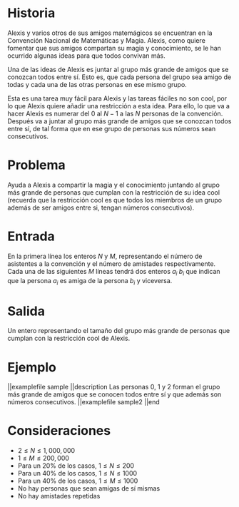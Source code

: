# Historia

Alexis y varios otros de sus amigos matemágicos se encuentran en la Convención Nacional de Matemáticas y Magia. Alexis, como quiere fomentar que sus amigos compartan su magia y conocimiento, se le han ocurrido algunas ideas para que todos convivan más.

Una de las ideas de Alexis es juntar al grupo más grande de amigos que se conozcan todos entre sí. Esto es, que cada persona del grupo sea amigo de todas y cada una de las otras personas en ese mismo grupo.

Esta es una tarea muy fácil para Alexis y las tareas fáciles no son cool, por lo que Alexis quiere añadir una restricción a esta idea. Para ello, lo que va a hacer Alexis es numerar del $0$ al $N-1$ a las $N$ personas de la convención. Después va a juntar al grupo más grande de amigos que se conozcan todos entre sí, de tal forma que en ese grupo de personas sus números sean consecutivos.

# Problema

Ayuda a Alexis a compartir la magia y el conocimiento juntando al grupo más grande de personas que cumplan con la restricción de su idea cool (recuerda que la restricción cool es que todos los miembros de un grupo además de ser amigos entre si, tengan números consecutivos).

# Entrada

En la primera línea los enteros $N$ y $M$, representando el número de asistentes a la convención y el número de amistades respectivamente. Cada una de las siguientes $M$ líneas tendrá dos enteros $a_i$ $b_i$ que indican que la persona $a_i$ es amiga de la persona $b_i$ y viceversa.

# Salida

Un entero representando el tamaño del grupo más grande de personas que cumplan con la restricción cool de Alexis.

# Ejemplo

||examplefile
sample
||description
Las personas 0, 1 y 2 forman el grupo más grande de amigos que se conocen todos entre sí y que además son números consecutivos.
||examplefile
sample2
||end

# Consideraciones

- $2\leq N \leq 1,000,000$
- $1\leq M \leq 200,000$
- Para un 20% de los casos, $1\leq N \leq 200$
- Para un 40% de los casos, $1\leq N \leq 1000$
- Para un 40% de los casos, $1\leq M \leq 1000$
- No hay personas que sean amigas de sí mismas
- No hay amistades repetidas
